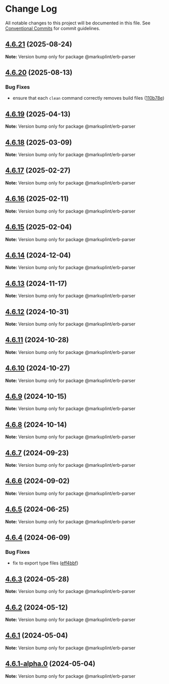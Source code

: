 # Change Log

All notable changes to this project will be documented in this file.
See [Conventional Commits](https://conventionalcommits.org) for commit guidelines.

## [4.6.21](https://github.com/markuplint/markuplint/compare/@markuplint/erb-parser@4.6.20...@markuplint/erb-parser@4.6.21) (2025-08-24)

**Note:** Version bump only for package @markuplint/erb-parser





## [4.6.20](https://github.com/markuplint/markuplint/compare/@markuplint/erb-parser@4.6.19...@markuplint/erb-parser@4.6.20) (2025-08-13)

### Bug Fixes

- ensure that each `clean` command correctly removes build files ([110b78e](https://github.com/markuplint/markuplint/commit/110b78e85379d29a84ca68325127344a87a570b6))

## [4.6.19](https://github.com/markuplint/markuplint/compare/@markuplint/erb-parser@4.6.18...@markuplint/erb-parser@4.6.19) (2025-04-13)

**Note:** Version bump only for package @markuplint/erb-parser

## [4.6.18](https://github.com/markuplint/markuplint/compare/@markuplint/erb-parser@4.6.17...@markuplint/erb-parser@4.6.18) (2025-03-09)

**Note:** Version bump only for package @markuplint/erb-parser

## [4.6.17](https://github.com/markuplint/markuplint/compare/@markuplint/erb-parser@4.6.16...@markuplint/erb-parser@4.6.17) (2025-02-27)

**Note:** Version bump only for package @markuplint/erb-parser

## [4.6.16](https://github.com/markuplint/markuplint/compare/@markuplint/erb-parser@4.6.15...@markuplint/erb-parser@4.6.16) (2025-02-11)

**Note:** Version bump only for package @markuplint/erb-parser

## [4.6.15](https://github.com/markuplint/markuplint/compare/@markuplint/erb-parser@4.6.14...@markuplint/erb-parser@4.6.15) (2025-02-04)

**Note:** Version bump only for package @markuplint/erb-parser

## [4.6.14](https://github.com/markuplint/markuplint/compare/@markuplint/erb-parser@4.6.13...@markuplint/erb-parser@4.6.14) (2024-12-04)

**Note:** Version bump only for package @markuplint/erb-parser

## [4.6.13](https://github.com/markuplint/markuplint/compare/@markuplint/erb-parser@4.6.12...@markuplint/erb-parser@4.6.13) (2024-11-17)

**Note:** Version bump only for package @markuplint/erb-parser

## [4.6.12](https://github.com/markuplint/markuplint/compare/@markuplint/erb-parser@4.6.11...@markuplint/erb-parser@4.6.12) (2024-10-31)

**Note:** Version bump only for package @markuplint/erb-parser

## [4.6.11](https://github.com/markuplint/markuplint/compare/@markuplint/erb-parser@4.6.10...@markuplint/erb-parser@4.6.11) (2024-10-28)

**Note:** Version bump only for package @markuplint/erb-parser

## [4.6.10](https://github.com/markuplint/markuplint/compare/@markuplint/erb-parser@4.6.9...@markuplint/erb-parser@4.6.10) (2024-10-27)

**Note:** Version bump only for package @markuplint/erb-parser

## [4.6.9](https://github.com/markuplint/markuplint/compare/@markuplint/erb-parser@4.6.8...@markuplint/erb-parser@4.6.9) (2024-10-15)

**Note:** Version bump only for package @markuplint/erb-parser

## [4.6.8](https://github.com/markuplint/markuplint/compare/@markuplint/erb-parser@4.6.7...@markuplint/erb-parser@4.6.8) (2024-10-14)

**Note:** Version bump only for package @markuplint/erb-parser

## [4.6.7](https://github.com/markuplint/markuplint/compare/@markuplint/erb-parser@4.6.6...@markuplint/erb-parser@4.6.7) (2024-09-23)

**Note:** Version bump only for package @markuplint/erb-parser

## [4.6.6](https://github.com/markuplint/markuplint/compare/@markuplint/erb-parser@4.6.5...@markuplint/erb-parser@4.6.6) (2024-09-02)

**Note:** Version bump only for package @markuplint/erb-parser

## [4.6.5](https://github.com/markuplint/markuplint/compare/@markuplint/erb-parser@4.6.4...@markuplint/erb-parser@4.6.5) (2024-06-25)

**Note:** Version bump only for package @markuplint/erb-parser

## [4.6.4](https://github.com/markuplint/markuplint/compare/@markuplint/erb-parser@4.6.3...@markuplint/erb-parser@4.6.4) (2024-06-09)

### Bug Fixes

- fix to export type files ([eff4bbf](https://github.com/markuplint/markuplint/commit/eff4bbfd127574809dc5e15d7cafe87699758ee0))

## [4.6.3](https://github.com/markuplint/markuplint/compare/@markuplint/erb-parser@4.6.2...@markuplint/erb-parser@4.6.3) (2024-05-28)

**Note:** Version bump only for package @markuplint/erb-parser

## [4.6.2](https://github.com/markuplint/markuplint/compare/@markuplint/erb-parser@4.6.1...@markuplint/erb-parser@4.6.2) (2024-05-12)

**Note:** Version bump only for package @markuplint/erb-parser

## [4.6.1](https://github.com/markuplint/markuplint/compare/@markuplint/erb-parser@4.6.1-alpha.0...@markuplint/erb-parser@4.6.1) (2024-05-04)

**Note:** Version bump only for package @markuplint/erb-parser

## [4.6.1-alpha.0](https://github.com/markuplint/markuplint/compare/@markuplint/erb-parser@4.6.0...@markuplint/erb-parser@4.6.1-alpha.0) (2024-05-04)

**Note:** Version bump only for package @markuplint/erb-parser
